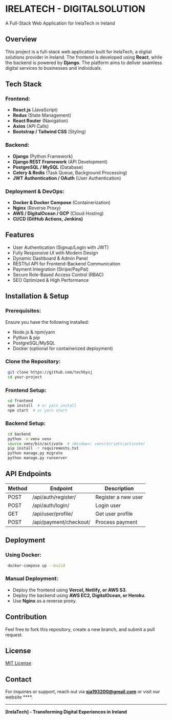 # IRELATECH - DIGITALSOLUTION

A Full-Stack Web Application for IrelaTech in Ireland

## Overview
This project is a full-stack web application built for IrelaTech, a digital solutions provider in Ireland. The frontend is developed using **React**, while the backend is powered by **Django**. The platform aims to deliver seamless digital services to businesses and individuals.

## Tech Stack

### Frontend:
- **React.js** (JavaScript)
- **Redux** (State Management)
- **React Router** (Navigation)
- **Axios** (API Calls)
- **Bootstrap / Tailwind CSS** (Styling)

### Backend:
- **Django** (Python Framework)
- **Django REST Framework** (API Development)
- **PostgreSQL / MySQL** (Database)
- **Celery & Redis** (Task Queue, Background Processing)
- **JWT Authentication / OAuth** (User Authentication)

### Deployment & DevOps:
- **Docker & Docker Compose** (Containerization)
- **Nginx** (Reverse Proxy)
- **AWS / DigitalOcean / GCP** (Cloud Hosting)
- **CI/CD (GitHub Actions, Jenkins)**

## Features
- User Authentication (Signup/Login with JWT)
- Fully Responsive UI with Modern Design
- Dynamic Dashboard & Admin Panel
- RESTful API for Frontend-Backend Communication
- Payment Integration (Stripe/PayPal)
- Secure Role-Based Access Control (RBAC)
- SEO Optimized & High Performance

## Installation & Setup

### Prerequisites:
Ensure you have the following installed:
- Node.js & npm/yarn
- Python & pip
- PostgreSQL/MySQL
- Docker (optional for containerized deployment)

### Clone the Repository:
```sh
 git clone https://github.com/techbysj
 cd your-project
```

### Frontend Setup:
```sh
 cd frontend
 npm install  # or yarn install
 npm start  # or yarn start
```

### Backend Setup:
```sh
 cd backend
 python -m venv venv
 source venv/bin/activate  # (Windows: venv\Scripts\activate)
 pip install -r requirements.txt
 python manage.py migrate
 python manage.py runserver
```

## API Endpoints
| Method | Endpoint | Description |
|--------|---------|-------------|
| POST | /api/auth/register/ | Register a new user |
| POST | /api/auth/login/ | Login user |
| GET | /api/user/profile/ | Get user profile |
| POST | /api/payment/checkout/ | Process payment |

## Deployment
### Using Docker:
```sh
 docker-compose up --build
```
### Manual Deployment:
- Deploy the frontend using **Vercel, Netlify, or AWS S3**.
- Deploy the backend using **AWS EC2, DigitalOcean, or Heroku**.
- Use **Nginx** as a reverse proxy.

## Contribution
Feel free to fork this repository, create a new branch, and submit a pull request.

## License
[MIT License](LICENSE)

## Contact
For inquiries or support, reach out via **[sja193200@gmail.com](mailto:sja193200@gmail.com)** or visit our website ****.

---

**[IrelaTech] - Transforming Digital Experiences in Ireland**

